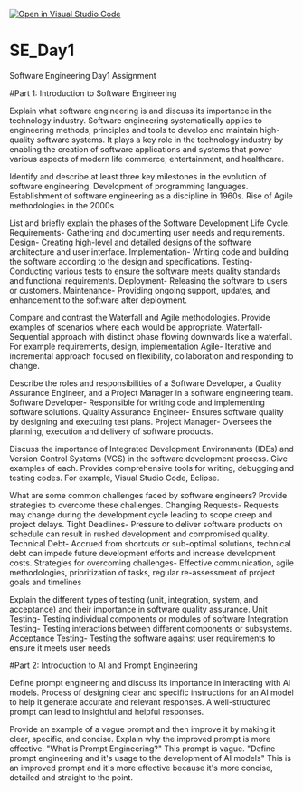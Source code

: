 [![Open in Visual Studio Code](https://classroom.github.com/assets/open-in-vscode-2e0aaae1b6195c2367325f4f02e2d04e9abb55f0b24a779b69b11b9e10269abc.svg)](https://classroom.github.com/online_ide?assignment_repo_id=15566607&assignment_repo_type=AssignmentRepo)
# SE_Day1
Software Engineering Day1 Assignment

#Part 1: Introduction to Software Engineering

Explain what software engineering is and discuss its importance in the technology industry.
Software engineering systematically applies to engineering methods, principles and tools to develop and maintain high-quality software systems. It plays a key role in the technology industry by enabling the creation of software applications and systems that power various aspects of modern life commerce, entertainment, and healthcare.


Identify and describe at least three key milestones in the evolution of software engineering.
Development of programming languages.
Establishment of software engineering as a discipline in 1960s.
Rise of Agile methodologies in the 2000s


List and briefly explain the phases of the Software Development Life Cycle.
Requirements- Gathering and documenting user needs and requirements.
Design- Creating high-level and detailed designs of the software architecture and user interface.
Implementation- Writing code and building the software according to the design and specifications.
Testing- Conducting various tests to ensure the software meets quality standards and functional requirements.
Deployment- Releasing the software to users or customers.
Maintenance- Providing ongoing support, updates, and enhancement to the software after deployment.


Compare and contrast the Waterfall and Agile methodologies. Provide examples of scenarios where each would be appropriate.
Waterfall- Sequential approach with distinct phase flowing downwards like a waterfall. For example requirements, design, implementation
Agile- Iterative and incremental approach focused on flexibility, collaboration and responding to change.


Describe the roles and responsibilities of a Software Developer, a Quality Assurance Engineer, and a Project Manager in a software engineering team.
Software Developer- Responsible for writing code and implementing software solutions.
Quality Assurance Engineer- Ensures software quality by designing and executing test plans.
Project Manager- Oversees the planning, execution and delivery of software products.


Discuss the importance of Integrated Development Environments (IDEs) and Version Control Systems (VCS) in the software development process. Give examples of each.
Provides comprehensive tools for writing, debugging and testing codes. For example, Visual Studio Code, Eclipse.


What are some common challenges faced by software engineers? Provide strategies to overcome these challenges.
Changing Requests- Requests may change during the development cycle leading to scope creep and project delays.
Tight Deadlines- Pressure to deliver software products on schedule can result in rushed development and compromised quality.
Technical Debt- Accrued from shortcuts or sub-optimal solutions, technical debt can impede future development efforts and increase development costs.
Strategies for overcoming challenges- Effective communication, agile methodologies, prioritization of tasks, regular re-assessment of project goals and timelines


Explain the different types of testing (unit, integration, system, and acceptance) and their importance in software quality assurance.
Unit Testing- Testing individual components or modules of software
Integration Testing- Testing interactions between different components or subsystems.
Acceptance Testing- Testing the software against user requirements to ensure it meets user needs


#Part 2: Introduction to AI and Prompt Engineering


Define prompt engineering and discuss its importance in interacting with AI models.
Process of designing clear and specific instructions for an AI model to help it generate accurate and relevant responses. A well-structured prompt can lead to insightful and helpful responses.


Provide an example of a vague prompt and then improve it by making it clear, specific, and concise. Explain why the improved prompt is more effective.
"What is Prompt Engineering?" This prompt is vague.
"Define prompt engineering and it's usage to the development of AI models" This is an improved prompt and it's more effective because it's more concise, detailed and straight to the point.
